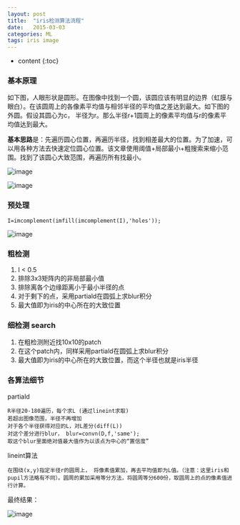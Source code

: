```yaml
---
layout: post
title:  "iris检测算法流程"
date:   2015-03-03
categories: ML
tags: iris image
---
```

* content
{:toc}



### 基本原理
如下图，人眼形状是圆形。在图像中找到一个圆，该圆应该有明显的边界（虹膜与眼白）。在该圆周上的各像素平均值与相邻半径的平均值之差达到最大。如下图的外圆。假设其圆心为c， 半径为r。那么半径r+1圆周上的像素平均值与r的像素平均值达到最大。

**基本思路**是：先遍历圆心位置，再遍历半径，找到相差最大的位置。为了加速，可以用各种方法去快速定位圆心位置。该文章使用阈值+局部最小+粗搜索来缩小范围。找到了该圆心大致范围，再遍历所有找最小。

![image](http://vsooda.github.io/assets/iris/iris1.png)

![image](http://vsooda.github.io/assets/iris/framework.png)

### 预处理
```
I=imcomplement(imfill(imcomplement(I),'holes'));
```

![image](http://vsooda.github.io/assets/iris/iris2.png)

### 粗检测
1. I < 0.5
2. 排除3x3矩阵内的非局部最小值
3. 排除离各个边缘距离小于最小半径的点
4. 对于剩下的点，采用partiald在圆弧上求blur积分
5. 最大值即为iris的中心所在的大致位置

### 细检测 search
1. 在粗检测附近找10x10的patch
2. 在这个patch内，同样采用partiald在圆弧上求blur积分
3. 最大值即为iris的中心所在的大致位置，而这个半径也就是iris半径

### 各算法细节
partiald

```
R半径20-180遍历，每个求L (通过lineint求取)
若超出图像范围，半径不再增加
对于各个半径获得对应的L，对L差分(diff(L))
对这个差分进行blur， blur=convn(D,f,'same');
取这个blur里面绝对值最大值作为以该点为中心的“置信度”
```

lineint算法

```
在围绕(x,y)指定半径r的圆周上， 将像素值累加，再去平均值即为L值。（注意：这里iris和pupil方法略有不同）。圆周的累加采用等分方法，将圆周等分600份，取圆周上的点的像素值进行计算。
```

最终结果：

![image](http://vsooda.github.io/assets/iris/iris3.png)
